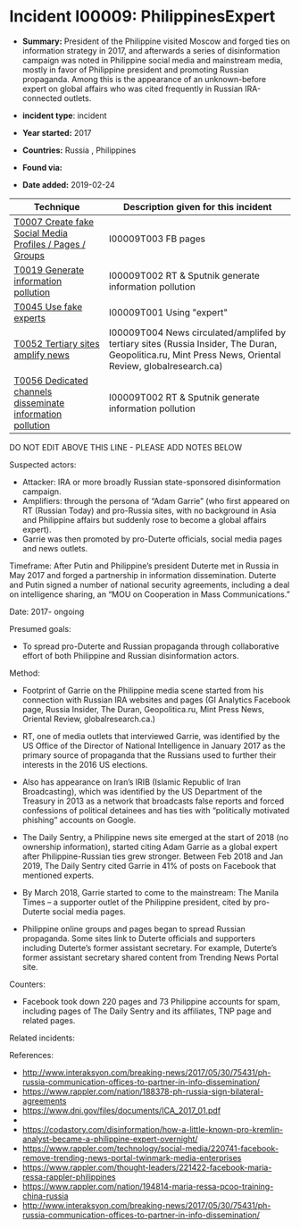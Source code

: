 # Incident I00009: PhilippinesExpert

* **Summary:** President of the Philippine visited Moscow and forged ties on information strategy in 2017, and afterwards a series of disinformation campaign was noted in Philippine social media and mainstream media, mostly in favor of Philippine president and promoting Russian propaganda. Among this is the appearance of an unknown-before expert on global affairs who was cited frequently in Russian IRA-connected outlets. 

* **incident type**: incident

* **Year started:** 2017

* **Countries:** Russia , Philippines

* **Found via:** 

* **Date added:** 2019-02-24
 

| Technique | Description given for this incident |
| --------- | ------------------------- |
| [T0007 Create fake Social Media Profiles / Pages / Groups](../techniques/T0007.md) | I00009T003 FB pages |
| [T0019 Generate information pollution](../techniques/T0019.md) | I00009T002 RT & Sputnik generate information pollution  |
| [T0045 Use fake experts](../techniques/T0045.md) | I00009T001 Using "expert" |
| [T0052 Tertiary sites amplify news](../techniques/T0052.md) | I00009T004 News circulated/amplifed by tertiary sites (Russia Insider, The Duran, Geopolitica.ru, Mint Press News, Oriental Review, globalresearch.ca) |
| [T0056 Dedicated channels disseminate information pollution](../techniques/T0056.md) | I00009T002 RT & Sputnik generate information pollution  |


DO NOT EDIT ABOVE THIS LINE - PLEASE ADD NOTES BELOW 

Suspected actors:

* Attacker: IRA or more broadly Russian state-sponsored disinformation campaign.
* Amplifiers: through the persona of “Adam Garrie” (who first appeared on RT (Russian Today) and pro-Russia sites, with no background in Asia and Philippine affairs but suddenly rose to become a global affairs expert).
* Garrie was then promoted by pro-Duterte officials, social media pages and news outlets.
 
Timeframe: After Putin and Philippine’s president Duterte met in Russia in May 2017 and forged a partnership in information dissemination. Duterte and Putin signed a number of national security agreements, including a deal on intelligence sharing, an “MOU on Cooperation in Mass Communications.”
 
Date: 2017- ongoing

Presumed goals:

* To spread pro-Duterte and Russian propaganda through collaborative effort of both Philippine and Russian disinformation actors.

Method:
 
* Footprint of Garrie on the Philippine media scene started from his connection with Russian IRA websites and pages (GI Analytics Facebook page, Russia Insider, The Duran, Geopolitica.ru, Mint Press News, Oriental Review, globalresearch.ca.)
 
* RT, one of media outlets that interviewed Garrie, was identified by the US Office of the Director of National Intelligence in January 2017 as the primary source of propaganda that the Russians used to further their interests in the 2016 US elections.
 
* Also has appearance on Iran’s IRIB (Islamic Republic of Iran Broadcasting), which was identified by the US Department of the Treasury in 2013 as a network that broadcasts false reports and forced confessions of political detainees and has ties with “politically motivated phishing” accounts on Google.
 
* The Daily Sentry, a Philippine news site emerged at the start of 2018 (no ownership information), started citing Adam Garrie as a global expert after Philippine-Russian ties grew stronger. Between Feb 2018 and Jan 2019, The Daily Sentry cited Garrie in 41% of posts on Facebook that mentioned experts.
 
* By March 2018, Garrie started to come to the mainstream: The Manila Times – a supporter outlet of the Philippine president, cited by pro-Duterte social media pages.
 
* Philippine online groups and pages began to spread Russian propaganda. Some sites link to Duterte officials and supporters including Duterte’s former assistant secretary. For example, Duterte’s former assistant secretary shared content from Trending News Portal site.
 
Counters:

* Facebook took down 220 pages and 73 Philippine accounts for spam, including pages of The Daily Sentry and its affiliates, TNP page and related pages.
 
Related incidents:

References:

* http://www.interaksyon.com/breaking-news/2017/05/30/75431/ph-russia-communication-offices-to-partner-in-info-dissemination/
* https://www.rappler.com/nation/188378-ph-russia-sign-bilateral-agreements
* https://www.dni.gov/files/documents/ICA_2017_01.pdf
* 
* https://codastory.com/disinformation/how-a-little-known-pro-kremlin-analyst-became-a-philippine-expert-overnight/
* https://www.rappler.com/technology/social-media/220741-facebook-remove-trending-news-portal-twinmark-media-enterprises
* https://www.rappler.com/thought-leaders/221422-facebook-maria-ressa-rappler-philippines
* https://www.rappler.com/nation/194814-maria-ressa-pcoo-training-china-russia
* http://www.interaksyon.com/breaking-news/2017/05/30/75431/ph-russia-communication-offices-to-partner-in-info-dissemination/

